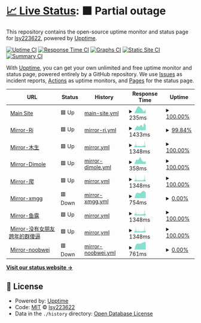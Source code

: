 # [📈 Live Status](https://xdncov-mirror-status.lsy223622.com): <!--live status--> **🟧 Partial outage**

This repository contains the open-source uptime monitor and status page for [lsy223622](http://lsy223622.com:2236), powered by [Upptime](https://github.com/upptime/upptime).

[![Uptime CI](https://github.com/lsy223622/xdncov-mirror-status/workflows/Uptime%20CI/badge.svg)](https://github.com/lsy223622/xdncov-mirror-status/actions?query=workflow%3A%22Uptime+CI%22)
[![Response Time CI](https://github.com/lsy223622/xdncov-mirror-status/workflows/Response%20Time%20CI/badge.svg)](https://github.com/lsy223622/xdncov-mirror-status/actions?query=workflow%3A%22Response+Time+CI%22)
[![Graphs CI](https://github.com/lsy223622/xdncov-mirror-status/workflows/Graphs%20CI/badge.svg)](https://github.com/lsy223622/xdncov-mirror-status/actions?query=workflow%3A%22Graphs+CI%22)
[![Static Site CI](https://github.com/lsy223622/xdncov-mirror-status/workflows/Static%20Site%20CI/badge.svg)](https://github.com/lsy223622/xdncov-mirror-status/actions?query=workflow%3A%22Static+Site+CI%22)
[![Summary CI](https://github.com/lsy223622/xdncov-mirror-status/workflows/Summary%20CI/badge.svg)](https://github.com/lsy223622/xdncov-mirror-status/actions?query=workflow%3A%22Summary+CI%22)

With [Upptime](https://upptime.js.org), you can get your own unlimited and free uptime monitor and status page, powered entirely by a GitHub repository. We use [Issues](https://github.com/lsy223622/xdncov-mirror-status/issues) as incident reports, [Actions](https://github.com/lsy223622/xdncov-mirror-status/actions) as uptime monitors, and [Pages](https://xdncov-mirror-status.lsy223622.com) for the status page.

<!--start: status pages-->
<!-- This summary is generated by Upptime (https://github.com/upptime/upptime) -->
<!-- Do not edit this manually, your changes will be overwritten -->
<!-- prettier-ignore -->
| URL | Status | History | Response Time | Uptime |
| --- | ------ | ------- | ------------- | ------ |
| <img alt="" src="https://favicons.githubusercontent.com/benderblog.github.io" height="13"> [Main Site](https://benderblog.github.io/SpiritFlown.html) | 🟩 Up | [main-site.yml](https://github.com/lsy223622/xdncov-mirror-status/commits/HEAD/history/main-site.yml) | <details><summary><img alt="Response time graph" src="./graphs/main-site/response-time-week.png" height="20"> 235ms</summary><br><a href="https://xdncov-mirror-status.lsy223622.com/history/main-site"><img alt="Response time 194" src="https://img.shields.io/endpoint?url=https%3A%2F%2Fraw.githubusercontent.com%2Flsy223622%2Fxdncov-mirror-status%2FHEAD%2Fapi%2Fmain-site%2Fresponse-time.json"></a><br><a href="https://xdncov-mirror-status.lsy223622.com/history/main-site"><img alt="24-hour response time 196" src="https://img.shields.io/endpoint?url=https%3A%2F%2Fraw.githubusercontent.com%2Flsy223622%2Fxdncov-mirror-status%2FHEAD%2Fapi%2Fmain-site%2Fresponse-time-day.json"></a><br><a href="https://xdncov-mirror-status.lsy223622.com/history/main-site"><img alt="7-day response time 235" src="https://img.shields.io/endpoint?url=https%3A%2F%2Fraw.githubusercontent.com%2Flsy223622%2Fxdncov-mirror-status%2FHEAD%2Fapi%2Fmain-site%2Fresponse-time-week.json"></a><br><a href="https://xdncov-mirror-status.lsy223622.com/history/main-site"><img alt="30-day response time 232" src="https://img.shields.io/endpoint?url=https%3A%2F%2Fraw.githubusercontent.com%2Flsy223622%2Fxdncov-mirror-status%2FHEAD%2Fapi%2Fmain-site%2Fresponse-time-month.json"></a><br><a href="https://xdncov-mirror-status.lsy223622.com/history/main-site"><img alt="1-year response time 194" src="https://img.shields.io/endpoint?url=https%3A%2F%2Fraw.githubusercontent.com%2Flsy223622%2Fxdncov-mirror-status%2FHEAD%2Fapi%2Fmain-site%2Fresponse-time-year.json"></a></details> | <details><summary><a href="https://xdncov-mirror-status.lsy223622.com/history/main-site">100.00%</a></summary><a href="https://xdncov-mirror-status.lsy223622.com/history/main-site"><img alt="All-time uptime 99.98%" src="https://img.shields.io/endpoint?url=https%3A%2F%2Fraw.githubusercontent.com%2Flsy223622%2Fxdncov-mirror-status%2FHEAD%2Fapi%2Fmain-site%2Fuptime.json"></a><br><a href="https://xdncov-mirror-status.lsy223622.com/history/main-site"><img alt="24-hour uptime 100.00%" src="https://img.shields.io/endpoint?url=https%3A%2F%2Fraw.githubusercontent.com%2Flsy223622%2Fxdncov-mirror-status%2FHEAD%2Fapi%2Fmain-site%2Fuptime-day.json"></a><br><a href="https://xdncov-mirror-status.lsy223622.com/history/main-site"><img alt="7-day uptime 100.00%" src="https://img.shields.io/endpoint?url=https%3A%2F%2Fraw.githubusercontent.com%2Flsy223622%2Fxdncov-mirror-status%2FHEAD%2Fapi%2Fmain-site%2Fuptime-week.json"></a><br><a href="https://xdncov-mirror-status.lsy223622.com/history/main-site"><img alt="30-day uptime 100.00%" src="https://img.shields.io/endpoint?url=https%3A%2F%2Fraw.githubusercontent.com%2Flsy223622%2Fxdncov-mirror-status%2FHEAD%2Fapi%2Fmain-site%2Fuptime-month.json"></a><br><a href="https://xdncov-mirror-status.lsy223622.com/history/main-site"><img alt="1-year uptime 99.98%" src="https://img.shields.io/endpoint?url=https%3A%2F%2Fraw.githubusercontent.com%2Flsy223622%2Fxdncov-mirror-status%2FHEAD%2Fapi%2Fmain-site%2Fuptime-year.json"></a></details>
| <img alt="" src="https://favicons.githubusercontent.com/ncov.raay.xyz" height="13"> [Mirror-Ri](https://ncov.raay.xyz/) | 🟩 Up | [mirror-ri.yml](https://github.com/lsy223622/xdncov-mirror-status/commits/HEAD/history/mirror-ri.yml) | <details><summary><img alt="Response time graph" src="./graphs/mirror-ri/response-time-week.png" height="20"> 1433ms</summary><br><a href="https://xdncov-mirror-status.lsy223622.com/history/mirror-ri"><img alt="Response time 1431" src="https://img.shields.io/endpoint?url=https%3A%2F%2Fraw.githubusercontent.com%2Flsy223622%2Fxdncov-mirror-status%2FHEAD%2Fapi%2Fmirror-ri%2Fresponse-time.json"></a><br><a href="https://xdncov-mirror-status.lsy223622.com/history/mirror-ri"><img alt="24-hour response time 1544" src="https://img.shields.io/endpoint?url=https%3A%2F%2Fraw.githubusercontent.com%2Flsy223622%2Fxdncov-mirror-status%2FHEAD%2Fapi%2Fmirror-ri%2Fresponse-time-day.json"></a><br><a href="https://xdncov-mirror-status.lsy223622.com/history/mirror-ri"><img alt="7-day response time 1433" src="https://img.shields.io/endpoint?url=https%3A%2F%2Fraw.githubusercontent.com%2Flsy223622%2Fxdncov-mirror-status%2FHEAD%2Fapi%2Fmirror-ri%2Fresponse-time-week.json"></a><br><a href="https://xdncov-mirror-status.lsy223622.com/history/mirror-ri"><img alt="30-day response time 1328" src="https://img.shields.io/endpoint?url=https%3A%2F%2Fraw.githubusercontent.com%2Flsy223622%2Fxdncov-mirror-status%2FHEAD%2Fapi%2Fmirror-ri%2Fresponse-time-month.json"></a><br><a href="https://xdncov-mirror-status.lsy223622.com/history/mirror-ri"><img alt="1-year response time 1431" src="https://img.shields.io/endpoint?url=https%3A%2F%2Fraw.githubusercontent.com%2Flsy223622%2Fxdncov-mirror-status%2FHEAD%2Fapi%2Fmirror-ri%2Fresponse-time-year.json"></a></details> | <details><summary><a href="https://xdncov-mirror-status.lsy223622.com/history/mirror-ri">99.84%</a></summary><a href="https://xdncov-mirror-status.lsy223622.com/history/mirror-ri"><img alt="All-time uptime 99.95%" src="https://img.shields.io/endpoint?url=https%3A%2F%2Fraw.githubusercontent.com%2Flsy223622%2Fxdncov-mirror-status%2FHEAD%2Fapi%2Fmirror-ri%2Fuptime.json"></a><br><a href="https://xdncov-mirror-status.lsy223622.com/history/mirror-ri"><img alt="24-hour uptime 100.00%" src="https://img.shields.io/endpoint?url=https%3A%2F%2Fraw.githubusercontent.com%2Flsy223622%2Fxdncov-mirror-status%2FHEAD%2Fapi%2Fmirror-ri%2Fuptime-day.json"></a><br><a href="https://xdncov-mirror-status.lsy223622.com/history/mirror-ri"><img alt="7-day uptime 99.84%" src="https://img.shields.io/endpoint?url=https%3A%2F%2Fraw.githubusercontent.com%2Flsy223622%2Fxdncov-mirror-status%2FHEAD%2Fapi%2Fmirror-ri%2Fuptime-week.json"></a><br><a href="https://xdncov-mirror-status.lsy223622.com/history/mirror-ri"><img alt="30-day uptime 99.93%" src="https://img.shields.io/endpoint?url=https%3A%2F%2Fraw.githubusercontent.com%2Flsy223622%2Fxdncov-mirror-status%2FHEAD%2Fapi%2Fmirror-ri%2Fuptime-month.json"></a><br><a href="https://xdncov-mirror-status.lsy223622.com/history/mirror-ri"><img alt="1-year uptime 99.95%" src="https://img.shields.io/endpoint?url=https%3A%2F%2Fraw.githubusercontent.com%2Flsy223622%2Fxdncov-mirror-status%2FHEAD%2Fapi%2Fmirror-ri%2Fuptime-year.json"></a></details>
| <img alt="" src="https://favicons.githubusercontent.com/t.lsy223622.com" height="13"> [Mirror-木生](https://t.lsy223622.com/ncov-xidian-times) | 🟩 Up | [mirror.yml](https://github.com/lsy223622/xdncov-mirror-status/commits/HEAD/history/mirror.yml) | <details><summary><img alt="Response time graph" src="./graphs/mirror/response-time-week.png" height="20"> 1348ms</summary><br><a href="https://xdncov-mirror-status.lsy223622.com/history/mirror"><img alt="Response time 1229" src="https://img.shields.io/endpoint?url=https%3A%2F%2Fraw.githubusercontent.com%2Flsy223622%2Fxdncov-mirror-status%2FHEAD%2Fapi%2Fmirror%2Fresponse-time.json"></a><br><a href="https://xdncov-mirror-status.lsy223622.com/history/mirror"><img alt="24-hour response time 1532" src="https://img.shields.io/endpoint?url=https%3A%2F%2Fraw.githubusercontent.com%2Flsy223622%2Fxdncov-mirror-status%2FHEAD%2Fapi%2Fmirror%2Fresponse-time-day.json"></a><br><a href="https://xdncov-mirror-status.lsy223622.com/history/mirror"><img alt="7-day response time 1348" src="https://img.shields.io/endpoint?url=https%3A%2F%2Fraw.githubusercontent.com%2Flsy223622%2Fxdncov-mirror-status%2FHEAD%2Fapi%2Fmirror%2Fresponse-time-week.json"></a><br><a href="https://xdncov-mirror-status.lsy223622.com/history/mirror"><img alt="30-day response time 1327" src="https://img.shields.io/endpoint?url=https%3A%2F%2Fraw.githubusercontent.com%2Flsy223622%2Fxdncov-mirror-status%2FHEAD%2Fapi%2Fmirror%2Fresponse-time-month.json"></a><br><a href="https://xdncov-mirror-status.lsy223622.com/history/mirror"><img alt="1-year response time 1229" src="https://img.shields.io/endpoint?url=https%3A%2F%2Fraw.githubusercontent.com%2Flsy223622%2Fxdncov-mirror-status%2FHEAD%2Fapi%2Fmirror%2Fresponse-time-year.json"></a></details> | <details><summary><a href="https://xdncov-mirror-status.lsy223622.com/history/mirror">100.00%</a></summary><a href="https://xdncov-mirror-status.lsy223622.com/history/mirror"><img alt="All-time uptime 99.41%" src="https://img.shields.io/endpoint?url=https%3A%2F%2Fraw.githubusercontent.com%2Flsy223622%2Fxdncov-mirror-status%2FHEAD%2Fapi%2Fmirror%2Fuptime.json"></a><br><a href="https://xdncov-mirror-status.lsy223622.com/history/mirror"><img alt="24-hour uptime 99.99%" src="https://img.shields.io/endpoint?url=https%3A%2F%2Fraw.githubusercontent.com%2Flsy223622%2Fxdncov-mirror-status%2FHEAD%2Fapi%2Fmirror%2Fuptime-day.json"></a><br><a href="https://xdncov-mirror-status.lsy223622.com/history/mirror"><img alt="7-day uptime 100.00%" src="https://img.shields.io/endpoint?url=https%3A%2F%2Fraw.githubusercontent.com%2Flsy223622%2Fxdncov-mirror-status%2FHEAD%2Fapi%2Fmirror%2Fuptime-week.json"></a><br><a href="https://xdncov-mirror-status.lsy223622.com/history/mirror"><img alt="30-day uptime 100.00%" src="https://img.shields.io/endpoint?url=https%3A%2F%2Fraw.githubusercontent.com%2Flsy223622%2Fxdncov-mirror-status%2FHEAD%2Fapi%2Fmirror%2Fuptime-month.json"></a><br><a href="https://xdncov-mirror-status.lsy223622.com/history/mirror"><img alt="1-year uptime 99.41%" src="https://img.shields.io/endpoint?url=https%3A%2F%2Fraw.githubusercontent.com%2Flsy223622%2Fxdncov-mirror-status%2FHEAD%2Fapi%2Fmirror%2Fuptime-year.json"></a></details>
| <img alt="" src="https://favicons.githubusercontent.com/xidian-ncov.dml.ink" height="13"> [Mirror-Dimole](https://xidian-ncov.dml.ink/) | 🟩 Up | [mirror-dimole.yml](https://github.com/lsy223622/xdncov-mirror-status/commits/HEAD/history/mirror-dimole.yml) | <details><summary><img alt="Response time graph" src="./graphs/mirror-dimole/response-time-week.png" height="20"> 358ms</summary><br><a href="https://xdncov-mirror-status.lsy223622.com/history/mirror-dimole"><img alt="Response time 335" src="https://img.shields.io/endpoint?url=https%3A%2F%2Fraw.githubusercontent.com%2Flsy223622%2Fxdncov-mirror-status%2FHEAD%2Fapi%2Fmirror-dimole%2Fresponse-time.json"></a><br><a href="https://xdncov-mirror-status.lsy223622.com/history/mirror-dimole"><img alt="24-hour response time 244" src="https://img.shields.io/endpoint?url=https%3A%2F%2Fraw.githubusercontent.com%2Flsy223622%2Fxdncov-mirror-status%2FHEAD%2Fapi%2Fmirror-dimole%2Fresponse-time-day.json"></a><br><a href="https://xdncov-mirror-status.lsy223622.com/history/mirror-dimole"><img alt="7-day response time 358" src="https://img.shields.io/endpoint?url=https%3A%2F%2Fraw.githubusercontent.com%2Flsy223622%2Fxdncov-mirror-status%2FHEAD%2Fapi%2Fmirror-dimole%2Fresponse-time-week.json"></a><br><a href="https://xdncov-mirror-status.lsy223622.com/history/mirror-dimole"><img alt="30-day response time 340" src="https://img.shields.io/endpoint?url=https%3A%2F%2Fraw.githubusercontent.com%2Flsy223622%2Fxdncov-mirror-status%2FHEAD%2Fapi%2Fmirror-dimole%2Fresponse-time-month.json"></a><br><a href="https://xdncov-mirror-status.lsy223622.com/history/mirror-dimole"><img alt="1-year response time 335" src="https://img.shields.io/endpoint?url=https%3A%2F%2Fraw.githubusercontent.com%2Flsy223622%2Fxdncov-mirror-status%2FHEAD%2Fapi%2Fmirror-dimole%2Fresponse-time-year.json"></a></details> | <details><summary><a href="https://xdncov-mirror-status.lsy223622.com/history/mirror-dimole">100.00%</a></summary><a href="https://xdncov-mirror-status.lsy223622.com/history/mirror-dimole"><img alt="All-time uptime 99.94%" src="https://img.shields.io/endpoint?url=https%3A%2F%2Fraw.githubusercontent.com%2Flsy223622%2Fxdncov-mirror-status%2FHEAD%2Fapi%2Fmirror-dimole%2Fuptime.json"></a><br><a href="https://xdncov-mirror-status.lsy223622.com/history/mirror-dimole"><img alt="24-hour uptime 100.00%" src="https://img.shields.io/endpoint?url=https%3A%2F%2Fraw.githubusercontent.com%2Flsy223622%2Fxdncov-mirror-status%2FHEAD%2Fapi%2Fmirror-dimole%2Fuptime-day.json"></a><br><a href="https://xdncov-mirror-status.lsy223622.com/history/mirror-dimole"><img alt="7-day uptime 100.00%" src="https://img.shields.io/endpoint?url=https%3A%2F%2Fraw.githubusercontent.com%2Flsy223622%2Fxdncov-mirror-status%2FHEAD%2Fapi%2Fmirror-dimole%2Fuptime-week.json"></a><br><a href="https://xdncov-mirror-status.lsy223622.com/history/mirror-dimole"><img alt="30-day uptime 100.00%" src="https://img.shields.io/endpoint?url=https%3A%2F%2Fraw.githubusercontent.com%2Flsy223622%2Fxdncov-mirror-status%2FHEAD%2Fapi%2Fmirror-dimole%2Fuptime-month.json"></a><br><a href="https://xdncov-mirror-status.lsy223622.com/history/mirror-dimole"><img alt="1-year uptime 99.94%" src="https://img.shields.io/endpoint?url=https%3A%2F%2Fraw.githubusercontent.com%2Flsy223622%2Fxdncov-mirror-status%2FHEAD%2Fapi%2Fmirror-dimole%2Fuptime-year.json"></a></details>
| <img alt="" src="https://favicons.githubusercontent.com/ncov.zhouym.tech" height="13"> [Mirror-爬](https://ncov.zhouym.tech/) | 🟩 Up | [mirror.yml](https://github.com/lsy223622/xdncov-mirror-status/commits/HEAD/history/mirror.yml) | <details><summary><img alt="Response time graph" src="./graphs/mirror/response-time-week.png" height="20"> 1348ms</summary><br><a href="https://xdncov-mirror-status.lsy223622.com/history/mirror"><img alt="Response time 1229" src="https://img.shields.io/endpoint?url=https%3A%2F%2Fraw.githubusercontent.com%2Flsy223622%2Fxdncov-mirror-status%2FHEAD%2Fapi%2Fmirror%2Fresponse-time.json"></a><br><a href="https://xdncov-mirror-status.lsy223622.com/history/mirror"><img alt="24-hour response time 1532" src="https://img.shields.io/endpoint?url=https%3A%2F%2Fraw.githubusercontent.com%2Flsy223622%2Fxdncov-mirror-status%2FHEAD%2Fapi%2Fmirror%2Fresponse-time-day.json"></a><br><a href="https://xdncov-mirror-status.lsy223622.com/history/mirror"><img alt="7-day response time 1348" src="https://img.shields.io/endpoint?url=https%3A%2F%2Fraw.githubusercontent.com%2Flsy223622%2Fxdncov-mirror-status%2FHEAD%2Fapi%2Fmirror%2Fresponse-time-week.json"></a><br><a href="https://xdncov-mirror-status.lsy223622.com/history/mirror"><img alt="30-day response time 1327" src="https://img.shields.io/endpoint?url=https%3A%2F%2Fraw.githubusercontent.com%2Flsy223622%2Fxdncov-mirror-status%2FHEAD%2Fapi%2Fmirror%2Fresponse-time-month.json"></a><br><a href="https://xdncov-mirror-status.lsy223622.com/history/mirror"><img alt="1-year response time 1229" src="https://img.shields.io/endpoint?url=https%3A%2F%2Fraw.githubusercontent.com%2Flsy223622%2Fxdncov-mirror-status%2FHEAD%2Fapi%2Fmirror%2Fresponse-time-year.json"></a></details> | <details><summary><a href="https://xdncov-mirror-status.lsy223622.com/history/mirror">100.00%</a></summary><a href="https://xdncov-mirror-status.lsy223622.com/history/mirror"><img alt="All-time uptime 99.41%" src="https://img.shields.io/endpoint?url=https%3A%2F%2Fraw.githubusercontent.com%2Flsy223622%2Fxdncov-mirror-status%2FHEAD%2Fapi%2Fmirror%2Fuptime.json"></a><br><a href="https://xdncov-mirror-status.lsy223622.com/history/mirror"><img alt="24-hour uptime 99.99%" src="https://img.shields.io/endpoint?url=https%3A%2F%2Fraw.githubusercontent.com%2Flsy223622%2Fxdncov-mirror-status%2FHEAD%2Fapi%2Fmirror%2Fuptime-day.json"></a><br><a href="https://xdncov-mirror-status.lsy223622.com/history/mirror"><img alt="7-day uptime 100.00%" src="https://img.shields.io/endpoint?url=https%3A%2F%2Fraw.githubusercontent.com%2Flsy223622%2Fxdncov-mirror-status%2FHEAD%2Fapi%2Fmirror%2Fuptime-week.json"></a><br><a href="https://xdncov-mirror-status.lsy223622.com/history/mirror"><img alt="30-day uptime 100.00%" src="https://img.shields.io/endpoint?url=https%3A%2F%2Fraw.githubusercontent.com%2Flsy223622%2Fxdncov-mirror-status%2FHEAD%2Fapi%2Fmirror%2Fuptime-month.json"></a><br><a href="https://xdncov-mirror-status.lsy223622.com/history/mirror"><img alt="1-year uptime 99.41%" src="https://img.shields.io/endpoint?url=https%3A%2F%2Fraw.githubusercontent.com%2Flsy223622%2Fxdncov-mirror-status%2FHEAD%2Fapi%2Fmirror%2Fuptime-year.json"></a></details>
| <img alt="" src="https://favicons.githubusercontent.com/myxdu.moefactory.com" height="13"> [Mirror-xmgg](https://myxdu.moefactory.com/ncov/doc) | 🟥 Down | [mirror-xmgg.yml](https://github.com/lsy223622/xdncov-mirror-status/commits/HEAD/history/mirror-xmgg.yml) | <details><summary><img alt="Response time graph" src="./graphs/mirror-xmgg/response-time-week.png" height="20"> 754ms</summary><br><a href="https://xdncov-mirror-status.lsy223622.com/history/mirror-xmgg"><img alt="Response time 1135" src="https://img.shields.io/endpoint?url=https%3A%2F%2Fraw.githubusercontent.com%2Flsy223622%2Fxdncov-mirror-status%2FHEAD%2Fapi%2Fmirror-xmgg%2Fresponse-time.json"></a><br><a href="https://xdncov-mirror-status.lsy223622.com/history/mirror-xmgg"><img alt="24-hour response time 726" src="https://img.shields.io/endpoint?url=https%3A%2F%2Fraw.githubusercontent.com%2Flsy223622%2Fxdncov-mirror-status%2FHEAD%2Fapi%2Fmirror-xmgg%2Fresponse-time-day.json"></a><br><a href="https://xdncov-mirror-status.lsy223622.com/history/mirror-xmgg"><img alt="7-day response time 754" src="https://img.shields.io/endpoint?url=https%3A%2F%2Fraw.githubusercontent.com%2Flsy223622%2Fxdncov-mirror-status%2FHEAD%2Fapi%2Fmirror-xmgg%2Fresponse-time-week.json"></a><br><a href="https://xdncov-mirror-status.lsy223622.com/history/mirror-xmgg"><img alt="30-day response time 893" src="https://img.shields.io/endpoint?url=https%3A%2F%2Fraw.githubusercontent.com%2Flsy223622%2Fxdncov-mirror-status%2FHEAD%2Fapi%2Fmirror-xmgg%2Fresponse-time-month.json"></a><br><a href="https://xdncov-mirror-status.lsy223622.com/history/mirror-xmgg"><img alt="1-year response time 1135" src="https://img.shields.io/endpoint?url=https%3A%2F%2Fraw.githubusercontent.com%2Flsy223622%2Fxdncov-mirror-status%2FHEAD%2Fapi%2Fmirror-xmgg%2Fresponse-time-year.json"></a></details> | <details><summary><a href="https://xdncov-mirror-status.lsy223622.com/history/mirror-xmgg">0.00%</a></summary><a href="https://xdncov-mirror-status.lsy223622.com/history/mirror-xmgg"><img alt="All-time uptime 53.74%" src="https://img.shields.io/endpoint?url=https%3A%2F%2Fraw.githubusercontent.com%2Flsy223622%2Fxdncov-mirror-status%2FHEAD%2Fapi%2Fmirror-xmgg%2Fuptime.json"></a><br><a href="https://xdncov-mirror-status.lsy223622.com/history/mirror-xmgg"><img alt="24-hour uptime 0.00%" src="https://img.shields.io/endpoint?url=https%3A%2F%2Fraw.githubusercontent.com%2Flsy223622%2Fxdncov-mirror-status%2FHEAD%2Fapi%2Fmirror-xmgg%2Fuptime-day.json"></a><br><a href="https://xdncov-mirror-status.lsy223622.com/history/mirror-xmgg"><img alt="7-day uptime 0.00%" src="https://img.shields.io/endpoint?url=https%3A%2F%2Fraw.githubusercontent.com%2Flsy223622%2Fxdncov-mirror-status%2FHEAD%2Fapi%2Fmirror-xmgg%2Fuptime-week.json"></a><br><a href="https://xdncov-mirror-status.lsy223622.com/history/mirror-xmgg"><img alt="30-day uptime 0.00%" src="https://img.shields.io/endpoint?url=https%3A%2F%2Fraw.githubusercontent.com%2Flsy223622%2Fxdncov-mirror-status%2FHEAD%2Fapi%2Fmirror-xmgg%2Fuptime-month.json"></a><br><a href="https://xdncov-mirror-status.lsy223622.com/history/mirror-xmgg"><img alt="1-year uptime 53.74%" src="https://img.shields.io/endpoint?url=https%3A%2F%2Fraw.githubusercontent.com%2Flsy223622%2Fxdncov-mirror-status%2FHEAD%2Fapi%2Fmirror-xmgg%2Fuptime-year.json"></a></details>
| <img alt="" src="https://favicons.githubusercontent.com/ncov.hawa130.com" height="13"> [Mirror-鱼露](https://ncov.hawa130.com/) | 🟩 Up | [mirror.yml](https://github.com/lsy223622/xdncov-mirror-status/commits/HEAD/history/mirror.yml) | <details><summary><img alt="Response time graph" src="./graphs/mirror/response-time-week.png" height="20"> 1348ms</summary><br><a href="https://xdncov-mirror-status.lsy223622.com/history/mirror"><img alt="Response time 1229" src="https://img.shields.io/endpoint?url=https%3A%2F%2Fraw.githubusercontent.com%2Flsy223622%2Fxdncov-mirror-status%2FHEAD%2Fapi%2Fmirror%2Fresponse-time.json"></a><br><a href="https://xdncov-mirror-status.lsy223622.com/history/mirror"><img alt="24-hour response time 1532" src="https://img.shields.io/endpoint?url=https%3A%2F%2Fraw.githubusercontent.com%2Flsy223622%2Fxdncov-mirror-status%2FHEAD%2Fapi%2Fmirror%2Fresponse-time-day.json"></a><br><a href="https://xdncov-mirror-status.lsy223622.com/history/mirror"><img alt="7-day response time 1348" src="https://img.shields.io/endpoint?url=https%3A%2F%2Fraw.githubusercontent.com%2Flsy223622%2Fxdncov-mirror-status%2FHEAD%2Fapi%2Fmirror%2Fresponse-time-week.json"></a><br><a href="https://xdncov-mirror-status.lsy223622.com/history/mirror"><img alt="30-day response time 1327" src="https://img.shields.io/endpoint?url=https%3A%2F%2Fraw.githubusercontent.com%2Flsy223622%2Fxdncov-mirror-status%2FHEAD%2Fapi%2Fmirror%2Fresponse-time-month.json"></a><br><a href="https://xdncov-mirror-status.lsy223622.com/history/mirror"><img alt="1-year response time 1229" src="https://img.shields.io/endpoint?url=https%3A%2F%2Fraw.githubusercontent.com%2Flsy223622%2Fxdncov-mirror-status%2FHEAD%2Fapi%2Fmirror%2Fresponse-time-year.json"></a></details> | <details><summary><a href="https://xdncov-mirror-status.lsy223622.com/history/mirror">100.00%</a></summary><a href="https://xdncov-mirror-status.lsy223622.com/history/mirror"><img alt="All-time uptime 99.41%" src="https://img.shields.io/endpoint?url=https%3A%2F%2Fraw.githubusercontent.com%2Flsy223622%2Fxdncov-mirror-status%2FHEAD%2Fapi%2Fmirror%2Fuptime.json"></a><br><a href="https://xdncov-mirror-status.lsy223622.com/history/mirror"><img alt="24-hour uptime 99.99%" src="https://img.shields.io/endpoint?url=https%3A%2F%2Fraw.githubusercontent.com%2Flsy223622%2Fxdncov-mirror-status%2FHEAD%2Fapi%2Fmirror%2Fuptime-day.json"></a><br><a href="https://xdncov-mirror-status.lsy223622.com/history/mirror"><img alt="7-day uptime 100.00%" src="https://img.shields.io/endpoint?url=https%3A%2F%2Fraw.githubusercontent.com%2Flsy223622%2Fxdncov-mirror-status%2FHEAD%2Fapi%2Fmirror%2Fuptime-week.json"></a><br><a href="https://xdncov-mirror-status.lsy223622.com/history/mirror"><img alt="30-day uptime 100.00%" src="https://img.shields.io/endpoint?url=https%3A%2F%2Fraw.githubusercontent.com%2Flsy223622%2Fxdncov-mirror-status%2FHEAD%2Fapi%2Fmirror%2Fuptime-month.json"></a><br><a href="https://xdncov-mirror-status.lsy223622.com/history/mirror"><img alt="1-year uptime 99.41%" src="https://img.shields.io/endpoint?url=https%3A%2F%2Fraw.githubusercontent.com%2Flsy223622%2Fxdncov-mirror-status%2FHEAD%2Fapi%2Fmirror%2Fuptime-year.json"></a></details>
| <img alt="" src="https://favicons.githubusercontent.com/x.ksfu.top" height="13"> [Mirror-没有女朋友跨年的群傻逼](https://x.ksfu.top/) | 🟩 Up | [mirror.yml](https://github.com/lsy223622/xdncov-mirror-status/commits/HEAD/history/mirror.yml) | <details><summary><img alt="Response time graph" src="./graphs/mirror/response-time-week.png" height="20"> 1348ms</summary><br><a href="https://xdncov-mirror-status.lsy223622.com/history/mirror"><img alt="Response time 1229" src="https://img.shields.io/endpoint?url=https%3A%2F%2Fraw.githubusercontent.com%2Flsy223622%2Fxdncov-mirror-status%2FHEAD%2Fapi%2Fmirror%2Fresponse-time.json"></a><br><a href="https://xdncov-mirror-status.lsy223622.com/history/mirror"><img alt="24-hour response time 1532" src="https://img.shields.io/endpoint?url=https%3A%2F%2Fraw.githubusercontent.com%2Flsy223622%2Fxdncov-mirror-status%2FHEAD%2Fapi%2Fmirror%2Fresponse-time-day.json"></a><br><a href="https://xdncov-mirror-status.lsy223622.com/history/mirror"><img alt="7-day response time 1348" src="https://img.shields.io/endpoint?url=https%3A%2F%2Fraw.githubusercontent.com%2Flsy223622%2Fxdncov-mirror-status%2FHEAD%2Fapi%2Fmirror%2Fresponse-time-week.json"></a><br><a href="https://xdncov-mirror-status.lsy223622.com/history/mirror"><img alt="30-day response time 1327" src="https://img.shields.io/endpoint?url=https%3A%2F%2Fraw.githubusercontent.com%2Flsy223622%2Fxdncov-mirror-status%2FHEAD%2Fapi%2Fmirror%2Fresponse-time-month.json"></a><br><a href="https://xdncov-mirror-status.lsy223622.com/history/mirror"><img alt="1-year response time 1229" src="https://img.shields.io/endpoint?url=https%3A%2F%2Fraw.githubusercontent.com%2Flsy223622%2Fxdncov-mirror-status%2FHEAD%2Fapi%2Fmirror%2Fresponse-time-year.json"></a></details> | <details><summary><a href="https://xdncov-mirror-status.lsy223622.com/history/mirror">100.00%</a></summary><a href="https://xdncov-mirror-status.lsy223622.com/history/mirror"><img alt="All-time uptime 99.41%" src="https://img.shields.io/endpoint?url=https%3A%2F%2Fraw.githubusercontent.com%2Flsy223622%2Fxdncov-mirror-status%2FHEAD%2Fapi%2Fmirror%2Fuptime.json"></a><br><a href="https://xdncov-mirror-status.lsy223622.com/history/mirror"><img alt="24-hour uptime 99.99%" src="https://img.shields.io/endpoint?url=https%3A%2F%2Fraw.githubusercontent.com%2Flsy223622%2Fxdncov-mirror-status%2FHEAD%2Fapi%2Fmirror%2Fuptime-day.json"></a><br><a href="https://xdncov-mirror-status.lsy223622.com/history/mirror"><img alt="7-day uptime 100.00%" src="https://img.shields.io/endpoint?url=https%3A%2F%2Fraw.githubusercontent.com%2Flsy223622%2Fxdncov-mirror-status%2FHEAD%2Fapi%2Fmirror%2Fuptime-week.json"></a><br><a href="https://xdncov-mirror-status.lsy223622.com/history/mirror"><img alt="30-day uptime 100.00%" src="https://img.shields.io/endpoint?url=https%3A%2F%2Fraw.githubusercontent.com%2Flsy223622%2Fxdncov-mirror-status%2FHEAD%2Fapi%2Fmirror%2Fuptime-month.json"></a><br><a href="https://xdncov-mirror-status.lsy223622.com/history/mirror"><img alt="1-year uptime 99.41%" src="https://img.shields.io/endpoint?url=https%3A%2F%2Fraw.githubusercontent.com%2Flsy223622%2Fxdncov-mirror-status%2FHEAD%2Fapi%2Fmirror%2Fuptime-year.json"></a></details>
| <img alt="" src="https://favicons.githubusercontent.com/www.noobwei.xyz" height="13"> [Mirror-noobwei](https://www.noobwei.xyz/COVID-19.html) | 🟥 Down | [mirror-noobwei.yml](https://github.com/lsy223622/xdncov-mirror-status/commits/HEAD/history/mirror-noobwei.yml) | <details><summary><img alt="Response time graph" src="./graphs/mirror-noobwei/response-time-week.png" height="20"> 761ms</summary><br><a href="https://xdncov-mirror-status.lsy223622.com/history/mirror-noobwei"><img alt="Response time 891" src="https://img.shields.io/endpoint?url=https%3A%2F%2Fraw.githubusercontent.com%2Flsy223622%2Fxdncov-mirror-status%2FHEAD%2Fapi%2Fmirror-noobwei%2Fresponse-time.json"></a><br><a href="https://xdncov-mirror-status.lsy223622.com/history/mirror-noobwei"><img alt="24-hour response time 886" src="https://img.shields.io/endpoint?url=https%3A%2F%2Fraw.githubusercontent.com%2Flsy223622%2Fxdncov-mirror-status%2FHEAD%2Fapi%2Fmirror-noobwei%2Fresponse-time-day.json"></a><br><a href="https://xdncov-mirror-status.lsy223622.com/history/mirror-noobwei"><img alt="7-day response time 761" src="https://img.shields.io/endpoint?url=https%3A%2F%2Fraw.githubusercontent.com%2Flsy223622%2Fxdncov-mirror-status%2FHEAD%2Fapi%2Fmirror-noobwei%2Fresponse-time-week.json"></a><br><a href="https://xdncov-mirror-status.lsy223622.com/history/mirror-noobwei"><img alt="30-day response time 950" src="https://img.shields.io/endpoint?url=https%3A%2F%2Fraw.githubusercontent.com%2Flsy223622%2Fxdncov-mirror-status%2FHEAD%2Fapi%2Fmirror-noobwei%2Fresponse-time-month.json"></a><br><a href="https://xdncov-mirror-status.lsy223622.com/history/mirror-noobwei"><img alt="1-year response time 891" src="https://img.shields.io/endpoint?url=https%3A%2F%2Fraw.githubusercontent.com%2Flsy223622%2Fxdncov-mirror-status%2FHEAD%2Fapi%2Fmirror-noobwei%2Fresponse-time-year.json"></a></details> | <details><summary><a href="https://xdncov-mirror-status.lsy223622.com/history/mirror-noobwei">0.00%</a></summary><a href="https://xdncov-mirror-status.lsy223622.com/history/mirror-noobwei"><img alt="All-time uptime 3.67%" src="https://img.shields.io/endpoint?url=https%3A%2F%2Fraw.githubusercontent.com%2Flsy223622%2Fxdncov-mirror-status%2FHEAD%2Fapi%2Fmirror-noobwei%2Fuptime.json"></a><br><a href="https://xdncov-mirror-status.lsy223622.com/history/mirror-noobwei"><img alt="24-hour uptime 0.00%" src="https://img.shields.io/endpoint?url=https%3A%2F%2Fraw.githubusercontent.com%2Flsy223622%2Fxdncov-mirror-status%2FHEAD%2Fapi%2Fmirror-noobwei%2Fuptime-day.json"></a><br><a href="https://xdncov-mirror-status.lsy223622.com/history/mirror-noobwei"><img alt="7-day uptime 0.00%" src="https://img.shields.io/endpoint?url=https%3A%2F%2Fraw.githubusercontent.com%2Flsy223622%2Fxdncov-mirror-status%2FHEAD%2Fapi%2Fmirror-noobwei%2Fuptime-week.json"></a><br><a href="https://xdncov-mirror-status.lsy223622.com/history/mirror-noobwei"><img alt="30-day uptime 0.00%" src="https://img.shields.io/endpoint?url=https%3A%2F%2Fraw.githubusercontent.com%2Flsy223622%2Fxdncov-mirror-status%2FHEAD%2Fapi%2Fmirror-noobwei%2Fuptime-month.json"></a><br><a href="https://xdncov-mirror-status.lsy223622.com/history/mirror-noobwei"><img alt="1-year uptime 3.67%" src="https://img.shields.io/endpoint?url=https%3A%2F%2Fraw.githubusercontent.com%2Flsy223622%2Fxdncov-mirror-status%2FHEAD%2Fapi%2Fmirror-noobwei%2Fuptime-year.json"></a></details>

<!--end: status pages-->

[**Visit our status website →**](https://xdncov-mirror-status.lsy223622.com)

## 📄 License

- Powered by: [Upptime](https://github.com/upptime/upptime)
- Code: [MIT](./LICENSE) © [lsy223622](http://lsy223622.com:2236)
- Data in the `./history` directory: [Open Database License](https://opendatacommons.org/licenses/odbl/1-0/)
